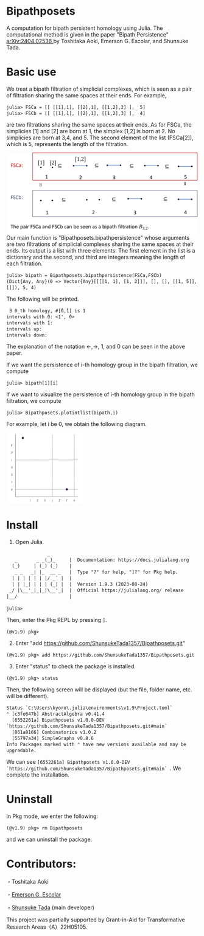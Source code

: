 # Bipathposets
 A computation for bipath persistent homology using Julia. The computational method is given in the paper "Bipath Persistence" <a href="https://arxiv.org/abs/2404.02536"> arXiv:2404.02536 </a> by Toshitaka Aoki, Emerson G. Escolar, and Shunsuke Tada.

# Basic use
We treat a bipath filtration of simplicial complexes, which is seen as a pair of filtration sharing the same spaces at their ends. 
For example, 
```
julia> FSCa = [[ [[1],1], [[2],1], [[1,2],2] ],  5]
julia> FSCb = [[ [[1],1], [[2],1], [[1,2],3] ],  4]
```
are two filtrations sharing the same spaces at their ends. As for FSCa, the simplicies [1] and [2] are born at 1, the simplex [1,2] is born at 2. No simplicies are born at 3,4, and 5. The second element of the list (FSCa[2]), which is 5, represents the length of the filtration.
<div style="text-align:center;">
    <img src="bipath_explanation.png" alt="bipath filtration" width="500px">
</div>
Our main function is "Bipathposets.bipathpersistence" whose arguments are two filtrations of simplicial complexes sharing the same spaces at their ends. Its output is a list with three elements. The first element in the list is a dictionary and the second, and third are integers meaning the length of each filtration.

```
julia> bipath = Bipathposets.bipathpersistence(FSCa,FSCb)
(Dict{Any, Any}(0 => Vector{Any}[[[[1, 1], [1, 2]]], [], [], [[1, 5]], []]), 5, 4)
```

The following will be printed.

```
 ∃ 0_th homology, #[̂0,̂1] is 1
intervals with ̂0: <1', ̂0>
intervals with ̂1:
intervals up:
intervals down:
```

The explanation of  the notation <-,->, ̂1, and ̂0 can be seen in the above paper. 

If we want the persistence of i-th homology group in the bipath filtration, we compute
```
julia> bipath[1][i]
```
If we want to visualize the persistence of i-th homology group in the bipath filtration, we compute
```
julia> Bipathposets.plotintlist(bipath,i)
```
For example, let i be 0, we obtain the following diagram.

<img src="bipath.jpg" alt="bipath persistence diagram" width="200px" align="center">

# Install

1. Open Julia.
```
               _
   _       _ _(_)_     |  Documentation: https://docs.julialang.org
  (_)     | (_) (_)    |
   _ _   _| |_  __ _   |  Type "?" for help, "]?" for Pkg help.
  | | | | | | |/ _` |  |
  | | |_| | | | (_| |  |  Version 1.9.3 (2023-08-24)
 _/ |\__'_|_|_|\__'_|  |  Official https://julialang.org/ release
|__/                   |

julia>
```
Then, enter the Pkg REPL by pressing ```]```.
```
(@v1.9) pkg>
```
2. Enter "add https://github.com/ShunsukeTada1357/Bipathposets.git" 
```
(@v1.9) pkg> add https://github.com/ShunsukeTada1357/Bipathposets.git
```
3. Enter "status" to check the package is installed.
```
(@v1.9) pkg> status
```
Then, the following screen will be displayed (but the file, folder name, etc. will be different).
```
Status `C:\Users\kyoro\.julia\environments\v1.9\Project.toml`
⌃ [c3fe647b] AbstractAlgebra v0.41.4
  [6552261a] Bipathposets v1.0.0-DEV `https://github.com/ShunsukeTada1357/Bipathposets.git#main`
  [861a8166] Combinatorics v1.0.2
  [55797a34] SimpleGraphs v0.8.6
Info Packages marked with ⌃ have new versions available and may be upgradable.
```
We can see ```[6552261a] Bipathposets v1.0.0-DEV `https://github.com/ShunsukeTada1357/Bipathposets.git#main` ```. We complete the installation.

# Uninstall
In Pkg mode, we enter the following:
```
(@v1.9) pkg> rm Bipathposets
```
and we can uninstall the package.

# Contributors:
・Toshitaka Aoki

・<a href="https://emerson-escolar.github.io/index.html">Emerson G. Escolar</a> 

・<a href="https://shunsuketada1357.github.io/">Shunsuke Tada</a> (main developer)

This project was partially supported by Grant-in-Aid for Transformative Research Areas（A）22H05105.
